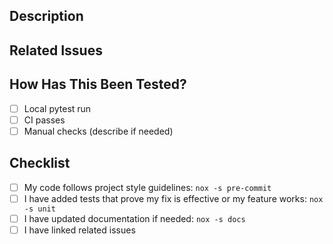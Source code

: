 ## Description
<!-- Please describe the changes included in this PR -->

## Related Issues
<!-- Link to related issues (e.g., Closes #123) -->

## How Has This Been Tested?
- [ ] Local pytest run
- [ ] CI passes
- [ ] Manual checks (describe if needed)

## Checklist
- [ ] My code follows project style guidelines: `nox -s pre-commit`
- [ ] I have added tests that prove my fix is effective or my feature works: `nox -s unit`
- [ ] I have updated documentation if needed: `nox -s docs`
- [ ] I have linked related issues

